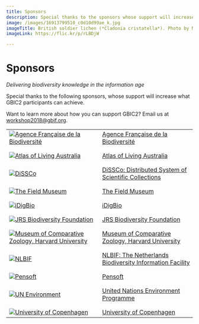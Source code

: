 ```yaml
---
title: Sponsors
description: Special thanks to the sponsors whose support will increase what GBIC2 participants can achieve. 
image: /images/16913799510_c0d10d99ae_k.jpg
imageTitle: British soldier lichen (*Cladonia cristatella*). Photo by Mike Lewinski via iNaturalist research-grade observations, licensed under CC BY 2.0.
imageLink: https://flic.kr/p/rLBDjW

---
```

# Sponsors

_Delivering biodiversity knowledge in the information age_

Special thanks to the following sponsors, whose support will increase what GBIC2 participants can achieve.

Want to learn more about how you can support GBIC2? Email us at [workshop2018@gbif.org](mailto:workshop2018@gbif.org). 

|   |   |
|---	|-----------------------------------------------------------------------------	|
| [![Agence Française de la Biodiversité](/images/afb.jpg "Agence Française de la Biodiversité")](https://www.afbiodiversite.fr)	| [Agence Française de la Biodiversité](https://www.afbiodiversite.fr) 	|
|   |   |
|   |   |
| [![Atlas of Living Australia](/images/ala-logo.png "Atlas of Living Australia")](https://www.ala.org.au) | [Atlas of Living Australia](https://www.ala.org.au) 	|
|   |   |
|   |   |
| [![DiSSCo](/images/dissco.png "DiSSCo")](http://dissco.eu) | [DiSSCo: Distributed System of Scientific Collections](http://dissco.eu) 	|
|   |   |
|   |   |
| [![The Field Museum](/images/field-museum.png "The Field Museum")](https://www.fieldmuseum.org) | [The Field Museum](https://www.fieldmuseum.org) 	|
|   |   |
|   |   |
| [![iDigBio](/images/idigbio.png "iDigBio")](https://www.idigbio.org) 	| [iDigBio](https://www.idigbio.org) |
|   |   |
|   |   |
| [![JRS Biodiversity Foundation](/images/jrs.png "JRS Biodiversity Foundation")](https://www.jrsbiodiversity.org) | [JRS Biodiversity Foundation](https://www.jrsbiodiversity.org) 	|
|   |   |
|   |   |
| [![Museum of Comparative Zoology, Harvard University](/images/mcz-harvard-logo.png "Museum of Comparative Zoology, Harvard University")](http://mcz.harvard.edu) 	| [Museum of Comparative Zoology, Harvard University](http://mcz.harvard.edu) 	|
|   |   |
|   |   |
| [![NLBIF](/images/nlbif.png "NLBIF: The Netherlands Biodiversity Information Facility")](https://www.nlbif.nl)	| [NLBIF: The Netherlands Biodiversity Information Facility](https://www.nlbif.nl) 	|
|   |   |
|   |   |
| [![Pensoft](/images/pensoft.png "Pensoft")](https://pensoft.net) | [Pensoft](https://pensoft.net) 	|
|   |   |
|   |   |
| [![UN Environment](/images/UNEnvironment.png "UN Environment")](https://www.unenvironment.org) | [United Nations Environment Programme](https://www.unenvironment.org) 	|
|   |   |
|   |   |
| [![University of Copenhagen](/images/ku_logo_dk_sm.png "University of Copenhagen")](https://www.ku.dk)	| [University of Copenhagen](https://www.ku.dk) 	|